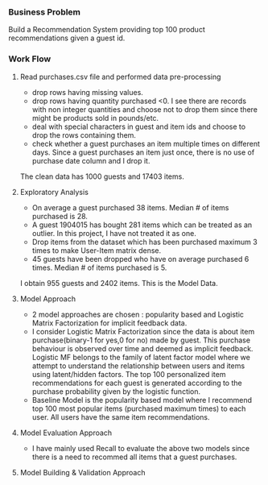 ### Business Problem

Build a Recommendation System providing top 100 product recommendations given a guest id.

### Work Flow 
1. Read purchases.csv file and performed data pre-processing 

      - drop rows having missing values.
      - drop rows having quantity purchased <0. I see there are records with non integer quantities and choose not to drop them 
        since there might be products sold in pounds/etc.
      - deal with special characters in guest and item ids and choose to drop the rows containing them.
      - check whether a guest purchases an item multiple times on different days. Since a guest purchases an item just once, 
        there is no use of purchase date column and I drop it.
      
      The clean data has 1000 guests and 17403 items.
      
2. Exploratory Analysis

      - On average a guest purchased 38 items. Median # of items purchased is 28.
      - A guest 1904015 has bought 281 items which can be treated as an outlier. In this project, I have not treated it as one.
      - Drop items from the dataset which has been purchased maximum 3 times to make User-Item matrix dense. 
      - 45 guests have been dropped who have on average purchased 6 times. Median # of items purchased is 5.
      
      I obtain 955 guests and 2402 items. This is the Model Data.
      
3. Model Approach

      - 2 model approaches are chosen : popularity based and Logistic Matrix Factorization for implicit feedback data. 
      - I consider Logistic Matrix Factorization since the data is about item purchase(binary-1 for yes,0 for no) made by guest. This 
        purchase behaviour is observed over time and deemed as implicit feedback. Logistic MF belongs to the family of latent factor model 
        where we attempt to understand the relationship between users and items using latent/hidden factors. The top 100 personalized item 
        recommendations for each guest is generated according to the purchase probability given by the logistic function. 
      - Baseline Model is the popularity based model where I recommend top 100 most popular items (purchased maximum times) to each user. 
        All users have the same item recommendations. 

4. Model Evaluation Approach

      -  I have mainly used Recall to evaluate the above two models since there is a need to recommed all items that a guest purchases. 
 
5. Model Building & Validation Approach   


        
        
        
        
      
      
